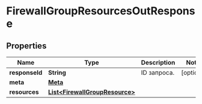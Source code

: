 

# FirewallGroupResourcesOutResponse


## Properties

| Name | Type | Description | Notes |
|------------ | ------------- | ------------- | -------------|
|**responseId** | **String** | ID запроса. |  [optional] |
|**meta** | [**Meta**](Meta.md) |  |  |
|**resources** | [**List&lt;FirewallGroupResource&gt;**](FirewallGroupResource.md) |  |  |



